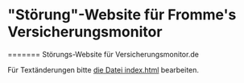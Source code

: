 # "Störung"-Website für Fromme's Versicherungsmonitor
=======
Störungs-Website für Versicherungsmonitor.de

Für Textänderungen bitte [die Datei index.html](https://github.com/mvtango/versicherungsmonitor-stoerung/blob/gh-pages/index.html) bearbeiten.
